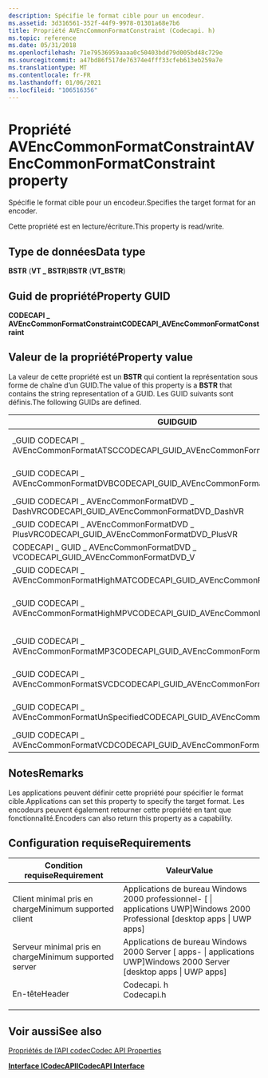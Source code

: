 ```yaml
---
description: Spécifie le format cible pour un encodeur.
ms.assetid: 3d316561-352f-44f9-9978-01301a68e7b6
title: Propriété AVEncCommonFormatConstraint (Codecapi. h)
ms.topic: reference
ms.date: 05/31/2018
ms.openlocfilehash: 71e79536959aaaa0c50403bdd79d005bd48c729e
ms.sourcegitcommit: a47bd86f517de76374e4fff33cfeb613eb259a7e
ms.translationtype: MT
ms.contentlocale: fr-FR
ms.lasthandoff: 01/06/2021
ms.locfileid: "106516356"
---
```

# <a name="avenccommonformatconstraint-property"></a><span data-ttu-id="21174-103">Propriété AVEncCommonFormatConstraint</span><span class="sxs-lookup"><span data-stu-id="21174-103">AVEncCommonFormatConstraint property</span></span>

<span data-ttu-id="21174-104">Spécifie le format cible pour un encodeur.</span><span class="sxs-lookup"><span data-stu-id="21174-104">Specifies the target format for an encoder.</span></span>

<span data-ttu-id="21174-105">Cette propriété est en lecture/écriture.</span><span class="sxs-lookup"><span data-stu-id="21174-105">This property is read/write.</span></span>

## <a name="data-type"></a><span data-ttu-id="21174-106">Type de données</span><span class="sxs-lookup"><span data-stu-id="21174-106">Data type</span></span>

<span data-ttu-id="21174-107">**BSTR** (**VT \_ BSTR**)</span><span class="sxs-lookup"><span data-stu-id="21174-107">**BSTR** (**VT\_BSTR**)</span></span>

## <a name="property-guid"></a><span data-ttu-id="21174-108">Guid de propriété</span><span class="sxs-lookup"><span data-stu-id="21174-108">Property GUID</span></span>

<span data-ttu-id="21174-109">**CODECAPI \_ AVEncCommonFormatConstraint**</span><span class="sxs-lookup"><span data-stu-id="21174-109">**CODECAPI\_AVEncCommonFormatConstraint**</span></span>

## <a name="property-value"></a><span data-ttu-id="21174-110">Valeur de la propriété</span><span class="sxs-lookup"><span data-stu-id="21174-110">Property value</span></span>

<span data-ttu-id="21174-111">La valeur de cette propriété est un **BSTR** qui contient la représentation sous forme de chaîne d’un GUID.</span><span class="sxs-lookup"><span data-stu-id="21174-111">The value of this property is a **BSTR** that contains the string representation of a GUID.</span></span> <span data-ttu-id="21174-112">Les GUID suivants sont définis.</span><span class="sxs-lookup"><span data-stu-id="21174-112">The following GUIDs are defined.</span></span>



| <span data-ttu-id="21174-113">GUID</span><span class="sxs-lookup"><span data-stu-id="21174-113">GUID</span></span>                                         | <span data-ttu-id="21174-114">Description</span><span class="sxs-lookup"><span data-stu-id="21174-114">Description</span></span>                     |
|----------------------------------------------|---------------------------------|
| <span data-ttu-id="21174-115">\_GUID CODECAPI \_ AVEncCommonFormatATSC</span><span class="sxs-lookup"><span data-stu-id="21174-115">CODECAPI\_GUID\_AVEncCommonFormatATSC</span></span>        | <span data-ttu-id="21174-116">Télévision par câble ATSC.</span><span class="sxs-lookup"><span data-stu-id="21174-116">ATSC cable television.</span></span>          |
| <span data-ttu-id="21174-117">\_GUID CODECAPI \_ AVEncCommonFormatDVB</span><span class="sxs-lookup"><span data-stu-id="21174-117">CODECAPI\_GUID\_AVEncCommonFormatDVB</span></span>         | <span data-ttu-id="21174-118">Télévision par câble DVB.</span><span class="sxs-lookup"><span data-stu-id="21174-118">DVB cable television.</span></span>           |
| <span data-ttu-id="21174-119">\_GUID CODECAPI \_ AVEncCommonFormatDVD \_ DashVR</span><span class="sxs-lookup"><span data-stu-id="21174-119">CODECAPI\_GUID\_AVEncCommonFormatDVD\_DashVR</span></span> | <span data-ttu-id="21174-120">DVD-VR</span><span class="sxs-lookup"><span data-stu-id="21174-120">DVD-VR</span></span>                          |
| <span data-ttu-id="21174-121">\_GUID CODECAPI \_ AVEncCommonFormatDVD \_ PlusVR</span><span class="sxs-lookup"><span data-stu-id="21174-121">CODECAPI\_GUID\_AVEncCommonFormatDVD\_PlusVR</span></span> | <span data-ttu-id="21174-122">DVD + VR</span><span class="sxs-lookup"><span data-stu-id="21174-122">DVD+VR</span></span>                          |
| <span data-ttu-id="21174-123">CODECAPI \_ GUID \_ AVEncCommonFormatDVD \_ V</span><span class="sxs-lookup"><span data-stu-id="21174-123">CODECAPI\_GUID\_AVEncCommonFormatDVD\_V</span></span>      | <span data-ttu-id="21174-124">DVD-Video</span><span class="sxs-lookup"><span data-stu-id="21174-124">DVD-Video</span></span>                       |
| <span data-ttu-id="21174-125">\_GUID CODECAPI \_ AVEncCommonFormatHighMAT</span><span class="sxs-lookup"><span data-stu-id="21174-125">CODECAPI\_GUID\_AVEncCommonFormatHighMAT</span></span>     | <span data-ttu-id="21174-126">HighMAT</span><span class="sxs-lookup"><span data-stu-id="21174-126">HighMAT</span></span>                         |
| <span data-ttu-id="21174-127">\_GUID CODECAPI \_ AVEncCommonFormatHighMPV</span><span class="sxs-lookup"><span data-stu-id="21174-127">CODECAPI\_GUID\_AVEncCommonFormatHighMPV</span></span>     | <span data-ttu-id="21174-128">Non documenté dans cette version.</span><span class="sxs-lookup"><span data-stu-id="21174-128">Not documented in this release.</span></span> |
| <span data-ttu-id="21174-129">\_GUID CODECAPI \_ AVEncCommonFormatMP3</span><span class="sxs-lookup"><span data-stu-id="21174-129">CODECAPI\_GUID\_AVEncCommonFormatMP3</span></span>         | <span data-ttu-id="21174-130">MPEG Audio Layer-3 (MP3)</span><span class="sxs-lookup"><span data-stu-id="21174-130">MPEG Audio Layer-3 (MP3)</span></span>        |
| <span data-ttu-id="21174-131">\_GUID CODECAPI \_ AVEncCommonFormatSVCD</span><span class="sxs-lookup"><span data-stu-id="21174-131">CODECAPI\_GUID\_AVEncCommonFormatSVCD</span></span>        | <span data-ttu-id="21174-132">CD Super Video (SVCD)</span><span class="sxs-lookup"><span data-stu-id="21174-132">Super Video CD (SVCD)</span></span>           |
| <span data-ttu-id="21174-133">\_GUID CODECAPI \_ AVEncCommonFormatUnSpecified</span><span class="sxs-lookup"><span data-stu-id="21174-133">CODECAPI\_GUID\_AVEncCommonFormatUnSpecified</span></span> | <span data-ttu-id="21174-134">Format non spécifié.</span><span class="sxs-lookup"><span data-stu-id="21174-134">Unspecified format.</span></span>             |
| <span data-ttu-id="21174-135">\_GUID CODECAPI \_ AVEncCommonFormatVCD</span><span class="sxs-lookup"><span data-stu-id="21174-135">CODECAPI\_GUID\_AVEncCommonFormatVCD</span></span>         | <span data-ttu-id="21174-136">CD vidéo (VCD)</span><span class="sxs-lookup"><span data-stu-id="21174-136">Video CD (VCD)</span></span>                  |



 

## <a name="remarks"></a><span data-ttu-id="21174-137">Notes</span><span class="sxs-lookup"><span data-stu-id="21174-137">Remarks</span></span>

<span data-ttu-id="21174-138">Les applications peuvent définir cette propriété pour spécifier le format cible.</span><span class="sxs-lookup"><span data-stu-id="21174-138">Applications can set this property to specify the target format.</span></span> <span data-ttu-id="21174-139">Les encodeurs peuvent également retourner cette propriété en tant que fonctionnalité.</span><span class="sxs-lookup"><span data-stu-id="21174-139">Encoders can also return this property as a capability.</span></span>

## <a name="requirements"></a><span data-ttu-id="21174-140">Configuration requise</span><span class="sxs-lookup"><span data-stu-id="21174-140">Requirements</span></span>



| <span data-ttu-id="21174-141">Condition requise</span><span class="sxs-lookup"><span data-stu-id="21174-141">Requirement</span></span> | <span data-ttu-id="21174-142">Valeur</span><span class="sxs-lookup"><span data-stu-id="21174-142">Value</span></span> |
|-------------------------------------|---------------------------------------------------------------------------------------|
| <span data-ttu-id="21174-143">Client minimal pris en charge</span><span class="sxs-lookup"><span data-stu-id="21174-143">Minimum supported client</span></span><br/> | <span data-ttu-id="21174-144">Applications de bureau Windows 2000 professionnel- \[ \| applications UWP\]</span><span class="sxs-lookup"><span data-stu-id="21174-144">Windows 2000 Professional \[desktop apps \| UWP apps\]</span></span><br/>                     |
| <span data-ttu-id="21174-145">Serveur minimal pris en charge</span><span class="sxs-lookup"><span data-stu-id="21174-145">Minimum supported server</span></span><br/> | <span data-ttu-id="21174-146">Applications de bureau Windows 2000 Server \[ apps- \| applications UWP\]</span><span class="sxs-lookup"><span data-stu-id="21174-146">Windows 2000 Server \[desktop apps \| UWP apps\]</span></span><br/>                           |
| <span data-ttu-id="21174-147">En-tête</span><span class="sxs-lookup"><span data-stu-id="21174-147">Header</span></span><br/>                   | <dl> <span data-ttu-id="21174-148"><dt>Codecapi. h</dt></span><span class="sxs-lookup"><span data-stu-id="21174-148"><dt>Codecapi.h</dt></span></span> </dl> |



## <a name="see-also"></a><span data-ttu-id="21174-149">Voir aussi</span><span class="sxs-lookup"><span data-stu-id="21174-149">See also</span></span>

<dl> <dt>

[<span data-ttu-id="21174-150">Propriétés de l’API codec</span><span class="sxs-lookup"><span data-stu-id="21174-150">Codec API Properties</span></span>](codec-api-properties.md)
</dt> <dt>

[<span data-ttu-id="21174-151">**Interface ICodecAPI**</span><span class="sxs-lookup"><span data-stu-id="21174-151">**ICodecAPI Interface**</span></span>](/windows/desktop/api/Strmif/nn-strmif-icodecapi)
</dt> </dl>

 

 




